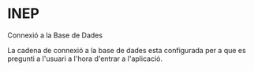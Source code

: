 # INEP

Connexió a la Base de Dades

La cadena de connexió a la base de dades esta configurada per a que es pregunti a l'usuari a l'hora d'entrar a l'aplicació.
